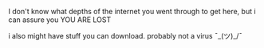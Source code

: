 I don't know what depths of the internet you went through to get here, but i can assure you
YOU ARE LOST




i also might have stuff you can download. probably not a virus 
 ¯\_(ツ)_/¯
